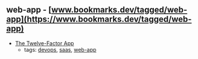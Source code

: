 web-app - [www.bookmarks.dev/tagged/web-app](https://www.bookmarks.dev/tagged/web-app)
---
* [The Twelve-Factor App ](https://12factor.net/)
    * tags: [devops](../tags/devops.md), [saas](../tags/saas.md), [web-app](../tags/web-app.md)
